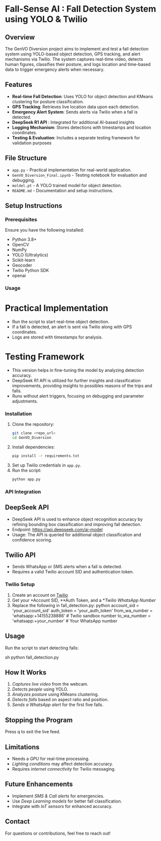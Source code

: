 # Fall-Sense AI : Fall Detection System using YOLO & Twilio

## Overview
The GenVO Diversion project aims to implement and test a fall detection system using YOLO-based object detection, GPS tracking, and alert mechanisms via Twilio. The system captures real-time video, detects human figures, classifies their posture, and logs location and time-based data to trigger emergency alerts when necessary.

## Features

- **Real-time Fall Detection**: Uses YOLO for object detection and KMeans clustering for posture classification.
- **GPS Tracking**: Retrieves live location data upon each detection.
- **Emergency Alert System**: Sends alerts via Twilio when a fall is detected.
- **DeepSeek R1 API** : Integrated for additional AI-based insights
- **Logging Mechanism**: Stores detections with timestamps and location coordinates.
- **Testing & Evaluation**: Includes a separate testing framework for validation purposes

## File Structure

- `app.py` - Practical implementation for real-world application.
- `GenVO_Diversion_Final.ipynb` - Testing notebook for evaluation and debugging.
- `moldel.pt` - A YOLO trained model for object detection.
- `README.md` - Documentation and setup instructions.

## Setup Instructions

### Prerequisites

Ensure you have the following installed:

- Python 3.8+
- OpenCV
- NumPy
- YOLO (Ultralytics)
- Scikit-learn
- Geocoder
- Twilio Python SDK
- openai

### Usage

# Practical Implementation

- Run the script to start real-time object detection.
- If a fall is detected, an alert is sent via Twilio along with GPS coordinates.
- Logs are stored with timestamps for analysis.

# Testing Framework

- This version helps in fine-tuning the model by analyzing detection accuracy.
- DeepSeek R1 API is utilized for further insights and classification improvements, providing insights to possibles reasons of the trips and falls.
- Runs without alert triggers, focusing on debugging and parameter adjustments.

### Installation

1. Clone the repository:
   ```sh
   git clone <repo_url>
   cd GenVO_Diversion
   ```
2. Install dependencies:
   ```sh
   pip install -r requirements.txt
   ```
3. Set up Twilio credentials in `app.py`.
4. Run the script:
   ```sh
   python app.py
   ```

### API Integration

## DeepSeek API

- DeepSeek API is used to enhance object recognition accuracy by refining bounding box classification and improving fall detection.
- Endpoint: https://api.deepseek.com/ai-model
- Usage: The API is queried for additional object classification and confidence scoring.

## Twilio API

- Sends WhatsApp or SMS alerts when a fall is detected.
- Requires a valid Twilio account SID and authentication token.

### Twilio Setup
1. Create an account on [Twilio](https://www.twilio.com/)
2. Get your *Account SID, **Auth Token, and a **Twilio WhatsApp Number*
3. Replace the following in fall_detection.py:
   python
   account_sid = 'your_account_sid'
   auth_token = 'your_auth_token'
   from_wa_number = 'whatsapp:+14155238886'  # Twilio sandbox number
   to_wa_number = 'whatsapp:+your_number'  # Your WhatsApp number
   

## Usage
Run the script to start detecting falls:

sh
python fall_detection.py


## How It Works
1. *Captures live video* from the webcam.
2. *Detects people* using YOLO.
3. *Analyzes posture* using KMeans clustering.
4. *Detects falls* based on aspect ratio and position.
5. *Sends a WhatsApp alert* for the first five falls.

## Stopping the Program
Press q to exit the live feed.

## Limitations
- Needs a *GPU* for real-time processing.
- *Lighting conditions* may affect detection accuracy.
- Requires *internet connectivity* for Twilio messaging.

## Future Enhancements
- Implement *SMS & Call alerts* for emergencies.
- Use *Deep Learning models* for better fall classification.
- Integrate with *IoT sensors* for enhanced accuracy.

## Contact
For questions or contributions, feel free to reach out!

